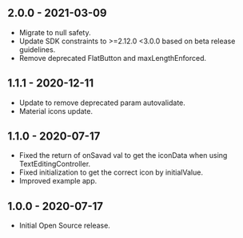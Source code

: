 ## 2.0.0 - 2021-03-09

* Migrate to null safety.
* Update SDK constraints to >=2.12.0 <3.0.0 based on beta release guidelines.
* Remove deprecated FlatButton and maxLengthEnforced.

## 1.1.1 - 2020-12-11

* Update to remove deprecated param autovalidate.
* Material icons update.

## 1.1.0 - 2020-07-17

* Fixed the return of onSavad val to get the iconData when using TextEditingController.
* Fixed initialization to get the correct icon by initialValue.
* Improved example app.

## 1.0.0 - 2020-07-17

* Initial Open Source release.

